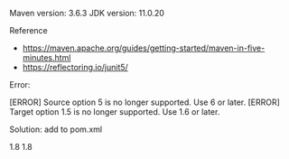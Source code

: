 Maven version: 3.6.3
JDK version: 11.0.20

Reference
- https://maven.apache.org/guides/getting-started/maven-in-five-minutes.html
- https://reflectoring.io/junit5/


Error:

[ERROR] Source option 5 is no longer supported. Use 6 or later.
[ERROR] Target option 1.5 is no longer supported. Use 1.6 or later.

Solution:
add to pom.xml

<properties>
    <maven.compiler.source>1.8</maven.compiler.source>
    <maven.compiler.target>1.8</maven.compiler.target>
</properties>
